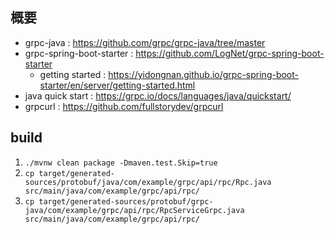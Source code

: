 ## 概要

* grpc-java : https://github.com/grpc/grpc-java/tree/master
* grpc-spring-boot-starter : https://github.com/LogNet/grpc-spring-boot-starter
  * getting started : https://yidongnan.github.io/grpc-spring-boot-starter/en/server/getting-started.html
* java quick start : https://grpc.io/docs/languages/java/quickstart/
* grpcurl : https://github.com/fullstorydev/grpcurl

## build

1. `./mvnw clean package -Dmaven.test.Skip=true`
2. `cp target/generated-sources/protobuf/java/com/example/grpc/api/rpc/Rpc.java src/main/java/com/example/grpc/api/rpc/`
2. `cp target/generated-sources/protobuf/grpc-java/com/example/grpc/api/rpc/RpcServiceGrpc.java src/main/java/com/example/grpc/api/rpc/`


